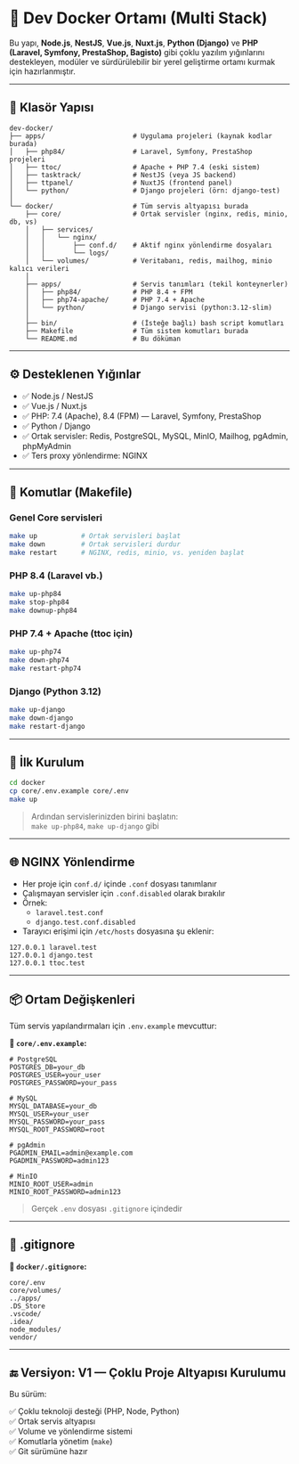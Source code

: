 # 🧱 Dev Docker Ortamı (Multi Stack)

Bu yapı, **Node.js**, **NestJS**, **Vue.js**, **Nuxt.js**, **Python (Django)** ve **PHP (Laravel, Symfony, PrestaShop, Bagisto)** gibi çoklu yazılım yığınlarını destekleyen, modüler ve sürdürülebilir bir yerel geliştirme ortamı kurmak için hazırlanmıştır.

---

## 📁 Klasör Yapısı

```
dev-docker/
├── apps/                      # Uygulama projeleri (kaynak kodlar burada)
│   ├── php84/                 # Laravel, Symfony, PrestaShop projeleri
│   ├── ttoc/                  # Apache + PHP 7.4 (eski sistem)
│   ├── tasktrack/             # NestJS (veya JS backend)
│   ├── ttpanel/               # NuxtJS (frontend panel)
│   └── python/                # Django projeleri (örn: django-test)
│
└── docker/                    # Tüm servis altyapısı burada
    ├── core/                  # Ortak servisler (nginx, redis, minio, db, vs)
    │   ├── services/
    │   │   └── nginx/
    │   │       ├── conf.d/    # Aktif nginx yönlendirme dosyaları
    │   │       └── logs/
    │   └── volumes/           # Veritabanı, redis, mailhog, minio kalıcı verileri
    │
    ├── apps/                  # Servis tanımları (tekil konteynerler)
    │   ├── php84/             # PHP 8.4 + FPM
    │   ├── php74-apache/      # PHP 7.4 + Apache
    │   └── python/            # Django servisi (python:3.12-slim)
    │
    ├── bin/                   # (İsteğe bağlı) bash script komutları
    ├── Makefile               # Tüm sistem komutları burada
    └── README.md              # Bu döküman
```

---

## ⚙️ Desteklenen Yığınlar

- ✅ Node.js / NestJS  
- ✅ Vue.js / Nuxt.js  
- ✅ PHP: 7.4 (Apache), 8.4 (FPM) — Laravel, Symfony, PrestaShop  
- ✅ Python / Django  
- ✅ Ortak servisler: Redis, PostgreSQL, MySQL, MinIO, Mailhog, pgAdmin, phpMyAdmin  
- ✅ Ters proxy yönlendirme: NGINX

---

## 🚀 Komutlar (Makefile)

### Genel Core servisleri

```bash
make up           # Ortak servisleri başlat
make down         # Ortak servisleri durdur
make restart      # NGINX, redis, minio, vs. yeniden başlat
```

### PHP 8.4 (Laravel vb.)

```bash
make up-php84
make stop-php84
make downup-php84
```

### PHP 7.4 + Apache (ttoc için)

```bash
make up-php74
make down-php74
make restart-php74
```

### Django (Python 3.12)

```bash
make up-django
make down-django
make restart-django
```

---

## 🔧 İlk Kurulum

```bash
cd docker
cp core/.env.example core/.env
make up
```

> Ardından servislerinizden birini başlatın:  
> `make up-php84`, `make up-django` gibi

---

## 🌐 NGINX Yönlendirme

- Her proje için `conf.d/` içinde `.conf` dosyası tanımlanır
- Çalışmayan servisler için `.conf.disabled` olarak bırakılır
- Örnek:
  - `laravel.test.conf`
  - `django.test.conf.disabled`
- Tarayıcı erişimi için `/etc/hosts` dosyasına şu eklenir:

```
127.0.0.1 laravel.test
127.0.0.1 django.test
127.0.0.1 ttoc.test
```

---

## 📦 Ortam Değişkenleri

Tüm servis yapılandırmaları için `.env.example` mevcuttur:

**📄 `core/.env.example`:**

```env
# PostgreSQL
POSTGRES_DB=your_db
POSTGRES_USER=your_user
POSTGRES_PASSWORD=your_pass

# MySQL
MYSQL_DATABASE=your_db
MYSQL_USER=your_user
MYSQL_PASSWORD=your_pass
MYSQL_ROOT_PASSWORD=root

# pgAdmin
PGADMIN_EMAIL=admin@example.com
PGADMIN_PASSWORD=admin123

# MinIO
MINIO_ROOT_USER=admin
MINIO_ROOT_PASSWORD=admin123
```

> Gerçek `.env` dosyası `.gitignore` içindedir

---

## 🧼 .gitignore

**📄 `docker/.gitignore`:**

```gitignore
core/.env
core/volumes/
../apps/
.DS_Store
.vscode/
.idea/
node_modules/
vendor/
```

---

## 🔚 Versiyon: V1 — Çoklu Proje Altyapısı Kurulumu

Bu sürüm:

✅ Çoklu teknoloji desteği (PHP, Node, Python)  
✅ Ortak servis altyapısı  
✅ Volume ve yönlendirme sistemi  
✅ Komutlarla yönetim (`make`)  
✅ Git sürümüne hazır
